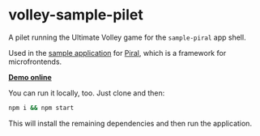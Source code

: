 # volley-sample-pilet

A pilet running the Ultimate Volley game for the `sample-piral` app shell.

Used in the [sample application](https://demo-full.piral.io) for [Piral](https://piral.io), which is a framework for microfrontends.

**[Demo online](https://demo-full.piral.io/ultimate-volley)**

You can run it locally, too. Just clone and then:

```sh
npm i && npm start
```

This will install the remaining dependencies and then run the application.
